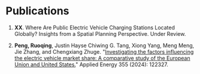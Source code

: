 # Publications

1. **XX**. Where Are Public Electric Vehicle Charging Stations Located Globally? Insights from a Spatial Planning Perspective. Under Review. 

2. **Peng, Ruoqing**, Justin Hayse Chiwing G. Tang, Xiong Yang, Meng Meng, Jie Zhang, and Chengxiang Zhuge. "<a href="https://www.sciencedirect.com/science/article/pii/S0306261923016914">Investigating the factors influencing the electric vehicle market share: A comparative study of the European Union and United States.</a>" Applied Energy 355 (2024): 122327.

